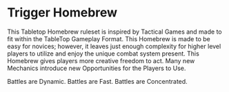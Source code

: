 # Trigger Homebrew

This Tabletop Homebrew ruleset is inspired by Tactical Games and made to fit within the TableTop Gameplay Format. This Homebrew is made to be easy for novices; however, it leaves just enough complexity for higher level players to utilize and enjoy the unique combat system present. This Homebrew gives players more creative freedom to act. Many new Mechanics introduce new Opportunities for the Players to Use.

Battles are Dynamic. Battles are Fast. Battles are Concentrated.